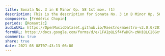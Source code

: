 ```yaml
---
title: Sonata No. 3 in B Minor Op. 58 1st mov. (1)
description: This is the description for Sonata No. 3 in B Minor Op. 58 1st mov. by Frédéric Chopin
composers: [Frédéric Chopin]
periods: [Romantic]
audioURL: https://OpenMusicDataset.github.io/Maestro/maestro-v3.0.0/2013/ORIG-MIDI_03_7_8_13_Group__MID--AUDIO_18_R2_2013_wav--4.midi
formURL: https://docs.google.com/forms/d/e/1FAIpQLSf4fwDGh-zNHiQLC26GxtU7uWo4FA7mlYZFb2rQu_NGipzoKQ/viewform
comments: true
share: true
date: 2021-08-08T07:43:13-06:00
---
```

